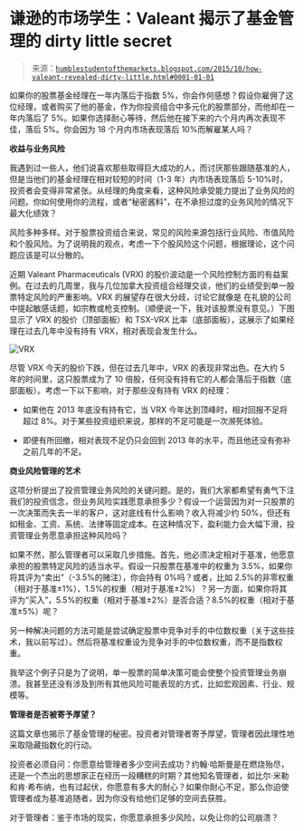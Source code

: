 <!--yml

类别：未分类

日期：2024-05-18 03:14:26

-->

# 谦逊的市场学生：Valeant 揭示了基金管理的 dirty little secret

> 来源：[`humblestudentofthemarkets.blogspot.com/2015/10/how-valeant-revealed-dirty-little.html#0001-01-01`](https://humblestudentofthemarkets.blogspot.com/2015/10/how-valeant-revealed-dirty-little.html#0001-01-01)

如果你的股票基金经理在一年内落后于指数 5%，你会作何感想？假设你雇佣了这位经理，或者购买了他的基金，作为你投资组合中多元化的股票部分，而他却在一年内落后了 5%。如果你选择耐心等待，然后他在接下来的六个月内再次表现不佳，落后 5%。你会因为 18 个月内市场表现落后 10%而解雇某人吗？

**收益与业务风险**

我遇到过一些人，他们说喜欢那些取得巨大成功的人，而讨厌那些跟随基准的人，但是当他们的基金经理在相对较短的时间（1-3 年）内市场表现落后 5-10%时，投资者会变得非常紧张。从经理的角度来看，这种风险承受能力提出了业务风险的问题。你如何使用你的流程，或者“秘密酱料”，在不承担过度的业务风险的情况下最大化绩效？

风险多种多样。对于股票投资组合来说，常见的风险来源包括行业风险、市值风险和个股风险。为了说明我的观点，考虑一下个股风险这个问题，根据理论，这个问题应该是可以分散的。

近期 Valeant Pharmaceuticals (VRX) 的股价波动是一个风险控制方面的有益案例。在过去的几周里，我与几位加拿大投资组合经理交谈，他们的业绩受到单一股票特定风险的严重影响。VRX 的展望存在很大分歧，讨论它就像是 在礼貌的公司中提起敏感话题，如宗教或枪支控制。（顺便说一下，我对该股票没有意见。）下图显示了 VRX 的股价（顶部面板）和 TSX-VRX 比率（底部面板），这展示了如果经理在过去几年中没有持有 VRX，相对表现会发生什么。

![VRX](https://blogger.googleusercontent.com/img/b/R29vZ2xl/AVvXsEhENvNoBDV_ECsLQ2KarUCkeQx61ubqrcIS98wBIqG3qFJLxfwxatunIkHR2enbPQ4WQlhUC-kR3v_Bh0763-ZHjw-RuukjlFkgGhLDZ8svI9NhRAS_wDHX5JFIf_Rck9aV-6ULdU8wwpY/s1600/VRX.PNG)

尽管 VRX 今天的股价下跌，但在过去几年中，VRX 的表现非常出色。在大约 5 年的时间里，这只股票成为了 10 倍股，任何没有持有它的人都会落后于指数（底部面板）。考虑一下以下影响，对于那些没有持有 VRX 的经理：

+   如果他在 2013 年底没有持有它，当 VRX 今年达到顶峰时，相对回报不足将超过 8%。对于某些投资组织来说，那样的不足可能是一次濒死体验。

+   即便有所回撤，相对表现不足仍只会回到 2013 年的水平，而且他还没有弥补之前几年的不足。

**商业风险管理的艺术**

这项分析提出了投资管理业务风险的关键问题。是的，我们大家都希望有勇气下注我们的投资信念，但业务风险实践愿意承担多少？假设一个运营因为对一只股票的一次决策而失去一半的客户，这对底线有什么影响？收入将减少约 50%，但还有如租金、工资、系统、法律等固定成本。在这种情况下，盈利能力会大幅下滑，投资管理业务愿意承担这种风险吗？

如果不然，那么管理者可以采取几步措施。首先，他必须决定相对于基准，他愿意承担的股票特定风险的适当水平。假设一只股票在基准中的权重为 3.5%，如果你将其评为“卖出”（-3.5%的赌注），你会持有 0%吗？或者，比如 2.5%的非零权重（相对于基准±1%）、1.5%的权重（相对于基准±2%）？另一方面，如果你将其评为“买入”，5.5%的权重（相对于基准±2%）是否合适？8.5%的权重（相对于基准±5%）呢？

另一种解决问题的方法可能是尝试确定股票中竞争对手的中位数权重（关于这些技术，我以前写过）。然后将基准权重设为竞争对手的中位数权重，而不是指数权重。

我举这个例子只是为了说明，单一股票的简单决策可能会使整个投资管理业务崩溃。我甚至还没有涉及到所有其他风险可能表现的方式，比如宏观因素、行业、规模等。

**管理者是否被寄予厚望？**

这篇文章也揭示了基金管理的秘密。投资者对管理者寄予厚望，管理者因此理性地采取隐藏指数化的行动。

投资者必须自问：你愿意给管理者多少空间去成功？约翰·哈斯曼是在燃烧殆尽，还是一个杰出的思想家正在经历一段糟糕的时期？其他知名管理者，如比尔·米勒和肯·希布纳，也有过起伏，你愿意有多大的耐心？如果你耐心不足，那么你迫使管理者成为基准追随者，因为你没有给他们足够的空间去获胜。

对于管理者：鉴于市场的现实，你愿意承担多少风险，以免让你的公司崩溃？
